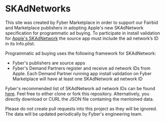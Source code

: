 # SKAdNetworks

This site was created by Fyber Marketplace in order to support our Fairbid and Marketplace publishers in adopting Apple's new SKAdNetwork specification for programmatic ad buying. To participate in install validation for [Apple's SKAdNetwork](https://developer.apple.com/documentation/storekit/skadnetwork/configuring_the_participating_apps) the source app must include the ad network’s ID in its Info.plist.

Programmatic ad buying uses the following framework for SKAdNetwork:
* Fyber's publishers are source apps
* Fyber's Demand Partners register and receive ad network IDs from Apple. Each Demand Partner running app install validation on Fyber Marketplace will have at least one SKAdNetwork ad network ID

Fyber's recommended list of SKAdNetwork ad network IDs can be found [here](https://fyber-engineering.github.io/SKAdNetworks/). Feel free to either clone or fork this repository. Alternatively, you directly download or CURL the JSON file containing the mentoined data.  

Please do not create pull requests into this project as they will be ignored. The data will be updated periodically by Fyber's engineering team. 
